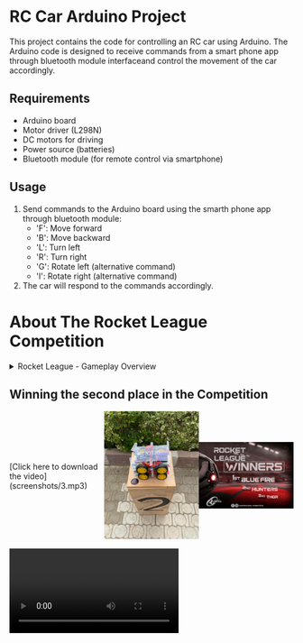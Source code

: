# RC Car Arduino Project

This project contains the code for controlling an RC car using Arduino. The Arduino code is designed to receive commands from a smart phone app through bluetooth module interfaceand control the movement of the car accordingly.

## Requirements

- Arduino board
- Motor driver (L298N)
- DC motors for driving
- Power source (batteries)
- Bluetooth module (for remote control via smartphone)


## Usage

1. Send commands to the Arduino board using the smarth phone app through bluetooth module:
   - 'F': Move forward
   - 'B': Move backward
   - 'L': Turn left
   - 'R': Turn right
   - 'G': Rotate left (alternative command)
   - 'I': Rotate right (alternative command)
2. The car will respond to the commands accordingly.

# About The Rocket League Competition

<details>
<summary>Rocket League - Gameplay Overview</summary>

Rocket League is a competitive game where two teams of robots engage in soccer matches. This README provides a concise overview of the gameplay rules:

## Game Procedure and Length

- Each game consists of two halves, each lasting 10 minutes with a 5-minute break in between.
- The game clock runs continuously except for referee consultations.
- Teams must be on the field 5 minutes before the game starts or face penalties.
- The final score is trimmed if there's a 10-goal difference between teams.

## Pre-Match Meeting

- A coin toss determines which team kicks off or chooses sides.
- Referees check robots' capabilities before the game starts.

## Kick-off

- Each half begins with a kick-off where the ball is placed in the center of the field.
- Robots must be placed on their own side and started simultaneously.
- Damaged or out-of-bounds robots can return to the field before kick-off.

## Human Interference

- Except for kick-offs, human interference during the game is prohibited.
- Referees may assist robots stuck due to normal interaction.

## Ball Movement

- Robots cannot hold the ball completely, except using a rotating drum for dribbling.
- Other players must have access to the ball.

## Scoring

- A goal is scored when the ball touches the back wall of the goal, regardless of the robot.
- After a goal, the game restarts with a kick-off by the opposing team.

## Inside the Penalty Area

- No robot is allowed fully inside the penalty area.
- "Pushing" situations occur when robots touch inside the penalty area.

## Lack of Progress

- Lack of progress occurs when there's no gameplay advancement.
- Referees resolve lack of progress situations by moving the ball to a neutral spot.

## Out of Bounds

- Robots going out of bounds receive a one-minute penalty.
- Out-of-bounds robots can return during a kick-off.
- The ball can leave the field and return, but if it remains out, it's moved to a neutral spot.

## Damaged Robots

- Damaged robots must be taken off the field for repair.
- Reprogramming robots during gameplay is allowed only in certain situations.
- Referees determine if a robot is damaged and can award goals for opponent robots' damages.

## Interruption of Game

- Games are generally not stopped unless necessary for referee consultations or ball malfunction.
</details>

## Winning the second place in the Competition
  <div style="display: flex; align-items: center;">
    <div style="flex: 1;">
        [Click here to download the video](screenshots/3.mp3)
    </div>
    <div style="flex: 1;">
      <img src="screenshots/2.png" alt="Screenshot 1" style="width: 100%;">
    </div>
    <div style="flex: 1;">
      <img src="screenshots/final.png" alt="Screenshot 2" style="width: 100%;">
    </div>
  </div>

![Video 1](screenshots/3.mp4)

 
